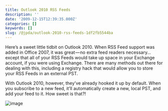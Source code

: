 ```yaml
---
title: Outlook 2010 RSS Feeds
description: ''
date: '2009-12-15T12:39:35.000Z'
categories: []
keywords: []
slug: /@jpda/outlook-2010-rss-feeds-1df2fb5544ba
---
```


Here’s a sweet little tidbit on Outlook 2010. When RSS Feed support was added in Office 2007, it was great — no extra feed readers necessary…except that all of your RSS Feeds would take up space in your Exchange account, if you were using Exchange. There are many methods out there for dealing with this, including a registry hack that would allow you to store your RSS Feeds in an external PST.

With Outlook 2010, however, they’ve already hooked it up by default. When you subscribe to a new feed, it’ll automatically create a new, local PST, and add your feed to it. How sweet is that?!

![image](https://cdn-images-1.medium.com/max/800/0*h7Us_LoeLRXS1jnJ.png)
